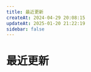 ```yaml
---
title: 最近更新
createAt: 2024-04-29 20:08:15
updateAt: 2025-01-20 21:22:19
sidebar: false
---
```

#  最近更新<badge type="danger" text="持续更新" style="margin-top:12px;"/>

<nodeIndex />